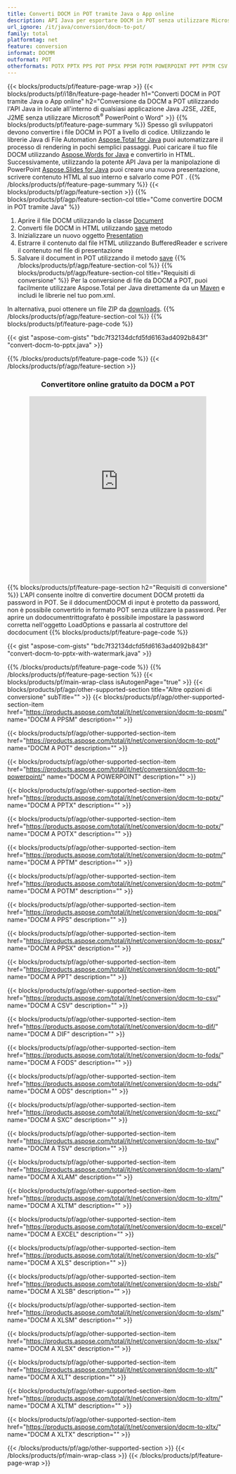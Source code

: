 ```yaml
---
title: Converti DOCM in POT tramite Java o App online
description: API Java per esportare DOCM in POT senza utilizzare Microsoft Word o PowerPoint o in linea. Prova rapidamente il convertitore online gratuito da POT a CSV prima di integrare il codice. o con il convertitore online gratuito
url_ignore: /it/java/conversion/docm-to-pot/
family: total
platformtag: net
feature: conversion
informat: DOCMM
outformat: POT
otherformats: POTX PPTX PPS POT PPSX PPSM POTM POWERPOINT PPT PPTM CSV DIF FODS ODS SXC TSV XLAM XLTM EXCEL XLS XLSB XLSM XLSX XLT XLTM XLTX
---
```

{{< blocks/products/pf/feature-page-wrap >}}
{{< blocks/products/pf/i18n/feature-page-header h1="Converti DOCM in POT tramite Java o App online" h2="Conversione da DOCM a POT utilizzando l'API Java in locale all'interno di qualsiasi applicazione Java J2SE, J2EE, J2ME senza utilizzare Microsoft<sup>&reg;</sup> PowerPoint o Word" >}}
{{% blocks/products/pf/feature-page-summary %}}
Spesso gli sviluppatori devono convertire i file DOCM in POT a livello di codice. Utilizzando le librerie Java di File Automation [Aspose.Total for Java](https://products.aspose.com/total/java/) puoi automatizzare il processo di rendering in pochi semplici passaggi. Puoi caricare il tuo file DOCM utilizzando [Aspose.Words for Java](https://products.aspose.com/words/java/) e convertirlo in HTML. Successivamente, utilizzando la potente API Java per la manipolazione di PowerPoint [Aspose.Slides for Java](https://products.aspose.com/slides/java/) puoi creare una nuova presentazione, scrivere contenuto HTML al suo interno e salvarlo come POT .
{{% /blocks/products/pf/feature-page-summary  %}}
{{< blocks/products/pf/agp/feature-section >}}
{{% blocks/products/pf/agp/feature-section-col title="Come convertire DOCM in POT tramite Java" %}}
1. Aprire il file DOCM utilizzando la classe [Document](https://apiference.aspose.com/words/java/com.aspose.words/Document)
2. Converti file DOCM in HTML utilizzando [save](https://apiference.aspose.com/words/java/com.aspose.words/Document#save(java.lang.String,com.aspose.words.SaveOptions)) metodo
3. Inizializzare un nuovo oggetto [Presentation](https://apiference.aspose.com/slides/java/com.aspose.slides/Presentation)
5. Estrarre il contenuto dal file HTML utilizzando BufferedReader e scrivere il contenuto nel file di presentazione
6. Salvare il document in POT utilizzando il metodo [save](https://apiference.aspose.com/slides/java/com.aspose.slides/Presentation#save-java.io.OutputStream-int-)
{{% /blocks/products/pf/agp/feature-section-col %}}
{{% blocks/products/pf/agp/feature-section-col title="Requisiti di conversione" %}}
Per la conversione di file da DOCM a POT, puoi facilmente utilizzare Aspose.Total per Java direttamente da un [Maven](https://releases.aspose.com/total/java/) e includi le librerie nel tuo pom.xml.

In alternativa, puoi ottenere un file ZIP da [downloads](https://releases.aspose.com/total/java).
{{% /blocks/products/pf/agp/feature-section-col %}}
{{% blocks/products/pf/feature-page-code %}}

{{< gist "aspose-com-gists" "bdc7f32134dcfd5fd6163ad4092b843f" "convert-docm-to-pptx.java" >}}


{{% /blocks/products/pf/feature-page-code %}}
{{< /blocks/products/pf/agp/feature-section >}}
<div class="container-fluid agp-content bg-white aboutfile box-1 vh100 section nopbtm">
<div class=container>
<div class=row>
<div class="demobox tc col-md-12 padding-0" align="center">

<h3>Convertitore online gratuito da DOCM a POT</h3>

<iframe style="border: none; height: 426px;" scrolling="no" src="https://total-conversion-app-65z5r2lp.qa.k8s.dynabic.com/?to=pot&from=docm" id="child-iframe" width="80%"></iframe>

</div></div>
</div></div>
{{% blocks/products/pf/feature-page-section  h2="Requisiti di conversione" %}}
L'API consente inoltre di convertire document DOCM protetti da password in POT. Se il ddocumentDOCM di input è protetto da password, non è possibile convertirlo in formato POT senza utilizzare la password. Per aprire un dodocumentrittografato è possibile impostare la password corretta nell'oggetto LoadOptions e passarla al costruttore del docdocument
{{% blocks/products/pf/feature-page-code %}}

{{< gist "aspose-com-gists" "bdc7f32134dcfd5fd6163ad4092b843f" "convert-docm-to-pptx-with-watermark.java" >}}

{{% /blocks/products/pf/feature-page-code  %}}
{{% /blocks/products/pf/feature-page-section %}}
{{< blocks/products/pf/main-wrap-class isAutogenPage="true" >}}
{{< blocks/products/pf/agp/other-supported-section title="Altre opzioni di conversione" subTitle="" >}}
{{< blocks/products/pf/agp/other-supported-section-item href="https://products.aspose.com/total/it/net/conversion/docm-to-ppsm/" name="DOCM A PPSM" description="" >}}

{{< blocks/products/pf/agp/other-supported-section-item href="https://products.aspose.com/total/it/net/conversion/docm-to-pot/" name="DOCM A POT" description="" >}}

{{< blocks/products/pf/agp/other-supported-section-item href="https://products.aspose.com/total/it/net/conversion/docm-to-powerpoint/" name="DOCM A POWERPOINT" description="" >}}

{{< blocks/products/pf/agp/other-supported-section-item href="https://products.aspose.com/total/it/net/conversion/docm-to-pptx/" name="DOCM A PPTX" description="" >}}

{{< blocks/products/pf/agp/other-supported-section-item href="https://products.aspose.com/total/it/net/conversion/docm-to-potx/" name="DOCM A POTX" description="" >}}

{{< blocks/products/pf/agp/other-supported-section-item href="https://products.aspose.com/total/it/net/conversion/docm-to-pptm/" name="DOCM A PPTM" description="" >}}

{{< blocks/products/pf/agp/other-supported-section-item href="https://products.aspose.com/total/it/net/conversion/docm-to-potm/" name="DOCM A POTM" description="" >}}

{{< blocks/products/pf/agp/other-supported-section-item href="https://products.aspose.com/total/it/net/conversion/docm-to-pps/" name="DOCM A PPS" description="" >}}

{{< blocks/products/pf/agp/other-supported-section-item href="https://products.aspose.com/total/it/net/conversion/docm-to-ppsx/" name="DOCM A PPSX" description="" >}}

{{< blocks/products/pf/agp/other-supported-section-item href="https://products.aspose.com/total/it/net/conversion/docm-to-ppt/" name="DOCM A PPT" description="" >}}

{{< blocks/products/pf/agp/other-supported-section-item href="https://products.aspose.com/total/it/net/conversion/docm-to-csv/" name="DOCM A CSV" description="" >}}

{{< blocks/products/pf/agp/other-supported-section-item href="https://products.aspose.com/total/it/net/conversion/docm-to-dif/" name="DOCM A DIF" description="" >}}

{{< blocks/products/pf/agp/other-supported-section-item href="https://products.aspose.com/total/it/net/conversion/docm-to-fods/" name="DOCM A FODS" description="" >}}

{{< blocks/products/pf/agp/other-supported-section-item href="https://products.aspose.com/total/it/net/conversion/docm-to-ods/" name="DOCM A ODS" description="" >}}

{{< blocks/products/pf/agp/other-supported-section-item href="https://products.aspose.com/total/it/net/conversion/docm-to-sxc/" name="DOCM A SXC" description="" >}}

{{< blocks/products/pf/agp/other-supported-section-item href="https://products.aspose.com/total/it/net/conversion/docm-to-tsv/" name="DOCM A TSV" description="" >}}

{{< blocks/products/pf/agp/other-supported-section-item href="https://products.aspose.com/total/it/net/conversion/docm-to-xlam/" name="DOCM A XLAM" description="" >}}

{{< blocks/products/pf/agp/other-supported-section-item href="https://products.aspose.com/total/it/net/conversion/docm-to-xltm/" name="DOCM A XLTM" description="" >}}

{{< blocks/products/pf/agp/other-supported-section-item href="https://products.aspose.com/total/it/net/conversion/docm-to-excel/" name="DOCM A EXCEL" description="" >}}

{{< blocks/products/pf/agp/other-supported-section-item href="https://products.aspose.com/total/it/net/conversion/docm-to-xls/" name="DOCM A XLS" description="" >}}

{{< blocks/products/pf/agp/other-supported-section-item href="https://products.aspose.com/total/it/net/conversion/docm-to-xlsb/" name="DOCM A XLSB" description="" >}}

{{< blocks/products/pf/agp/other-supported-section-item href="https://products.aspose.com/total/it/net/conversion/docm-to-xlsm/" name="DOCM A XLSM" description="" >}}

{{< blocks/products/pf/agp/other-supported-section-item href="https://products.aspose.com/total/it/net/conversion/docm-to-xlsx/" name="DOCM A XLSX" description="" >}}

{{< blocks/products/pf/agp/other-supported-section-item href="https://products.aspose.com/total/it/net/conversion/docm-to-xlt/" name="DOCM A XLT" description="" >}}

{{< blocks/products/pf/agp/other-supported-section-item href="https://products.aspose.com/total/it/net/conversion/docm-to-xltm/" name="DOCM A XLTM" description="" >}}

{{< blocks/products/pf/agp/other-supported-section-item href="https://products.aspose.com/total/it/net/conversion/docm-to-xltx/" name="DOCM A XLTX" description="" >}}


{{< /blocks/products/pf/agp/other-supported-section >}}
{{< /blocks/products/pf/main-wrap-class >}}
{{< /blocks/products/pf/feature-page-wrap >}}